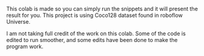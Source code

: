 This colab is made so you can simply run the snippets and it will present the result for you. This project is using Coco128 dataset found in roboflow Universe.

I am not taking full credit of the work on this colab. Some of the code is edited to run smoother, and some edits have been done to make the program work.
